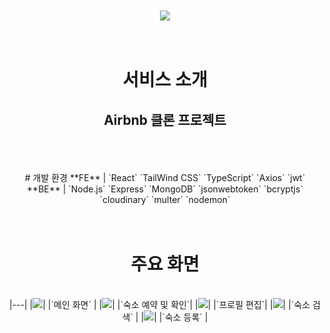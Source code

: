 <div align=center>

<br>
<br>

<img src="https://github.com/lyg509/ecommerce-app/assets/42028747/7e7d0fb5-412d-41ab-ab31-ba6066ed09e5.png"/>

<br>
<br>
<br>

# 서비스 소개
<h2>Airbnb 클론 프로젝트 </h2>
<br>
<br>
<br>
# 개발 환경
**FE** | `React` `TailWind CSS` `TypeScript` `Axios`  `jwt`
**BE** | `Node.js` `Express` `MongoDB` `jsonwebtoken`  `bcryptjs` `cloudinary` `multer` `nodemon`
<br>
<br>
<br>

# 주요 화면
<br>
|---|
|<img src="https://github.com/lyg509/ecommerce-app/assets/42028747/0971a128-69be-456e-ba83-1c4047a8eb2b.png">|
|`메인 화면` |
|<img src="https://github.com/lyg509/ecommerce-app/assets/42028747/4b5d273d-e8b6-4bf1-9add-8f77c824cd6e.gif">|
|`숙소 예약 및 확인`|
|<img src="https://github.com/lyg509/ecommerce-app/assets/42028747/ca4fff19-9705-415b-b38f-12b8ce455afa.gif">|
|`프로필 편집`|
|<img src="https://github.com/lyg509/ecommerce-app/assets/42028747/9e8d413c-ee99-4540-91a5-339d1350c456.gif">|
|`숙소 검색` |
|<img src="https://github.com/lyg509/ecommerce-app/assets/42028747/b70c123f-9f47-4355-a38d-34f920c1a90e.gif">|
|`숙소 등록` |

<br>
<br>
<br>

</div>




